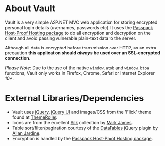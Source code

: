 About Vault
=========

Vault is a very simple ASP.NET MVC web application for storing encrypted personal login details (usernames, passwords etc). It uses the [Passpack Host-Proof Hosting package](http://code.google.com/p/passpack/) to do all encryption and decryption on the client and avoid passing vulnerable plain-text data to the server. 

Although all data is encrypted before transmission over HTTP, as an extra precaution **this application should *always* be used over an SSL-encrypted connection**.

*Please Note:* Due to the use of the native `window.atob` and `window.btoa` functions, Vault only works in Firefox, Chrome, Safari or Internet Explorer *10+*.

External Libraries/Dependencies
========================

* Vault uses [jQuery](http://jquery.com/), [jQuery UI](http://jqueryui.com/) and images/CSS from the 'Flick' theme found at [ThemeRoller](http://jqueryui.com/themeroller/). 
* Icons are from the excellent [Silk](http://www.famfamfam.com/lab/icons/silk/) collection by [Mark James](http://www.famfamfam.com/). 
* Table sort/filter/pagination courtesy of the [DataTables](http://www.datatables.net/) jQuery plugin by [Allan Jardine](http://www.sprymedia.co.uk/).
* Encryption is handled by the [Passpack Host-Proof Hosting package](http://code.google.com/p/passpack/).
